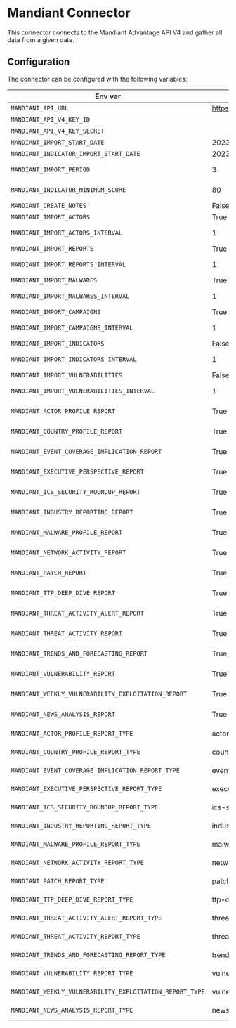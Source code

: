 # Mandiant Connector

This connector connects to the Mandiant Advantage API V4 and gather all data from a given date.

## Configuration

The connector can be configured with the following variables:

| Env var                                                  | Default                               | Description                                                                 |
|----------------------------------------------------------|---------------------------------------|-----------------------------------------------------------------------------|
| `MANDIANT_API_URL`                                       | https://api.intelligence.mandiant.com | URL for the Mandiant API                                                    |
| `MANDIANT_API_V4_KEY_ID`                                 |                                       | Mandiant API Key ID                                                         |
| `MANDIANT_API_V4_KEY_SECRET`                             |                                       | Mandiant API Key Secret                                                     |
| `MANDIANT_IMPORT_START_DATE`                             | 2023-01-01                            | Date to start collect data                                                  |
| `MANDIANT_INDICATOR_IMPORT_START_DATE`                   | 2023-01-01                            | Date to start collect indicators                                            |
| `MANDIANT_IMPORT_PERIOD`                                 | 3                                     | Number of days to fetch in one round trip                                   |
| `MANDIANT_INDICATOR_MINIMUM_SCORE`                       | 80                                    | Minimum score (based on mscore) that an indicator must have to be processed |
| `MANDIANT_CREATE_NOTES`                                  | False                                 | Create notes                                                                |
| `MANDIANT_IMPORT_ACTORS`                                 | True                                  | Enable to collect actors                                                    |
| `MANDIANT_IMPORT_ACTORS_INTERVAL`                        | 1                                     | Interval in hours to check and collect new actors                           |
| `MANDIANT_IMPORT_REPORTS`                                | True                                  | Enable to collect reports                                                   |
| `MANDIANT_IMPORT_REPORTS_INTERVAL`                       | 1                                     | Interval in hours to check and collect new reports                          |
| `MANDIANT_IMPORT_MALWARES`                               | True                                  | Enable to collect malwares                                                  |
| `MANDIANT_IMPORT_MALWARES_INTERVAL`                      | 1                                     | Interval in hours to check and collect new malwares                         |
| `MANDIANT_IMPORT_CAMPAIGNS`                              | True                                  | Enable to collect campaigns                                                 |
| `MANDIANT_IMPORT_CAMPAIGNS_INTERVAL`                     | 1                                     | Interval in hours to check and collect new campaigns                        |
| `MANDIANT_IMPORT_INDICATORS`                             | False                                 | Enable to collect indicators                                                |
| `MANDIANT_IMPORT_INDICATORS_INTERVAL`                    | 1                                     | Interval in hours to check and collect new indicators                       |
| `MANDIANT_IMPORT_VULNERABILITIES`                        | False                                 | Enable to collect vulnerabilities                                           |
| `MANDIANT_IMPORT_VULNERABILITIES_INTERVAL`               | 1                                     | Interval in hours to check and collect new vulnerabilities                  |
| `MANDIANT_ACTOR_PROFILE_REPORT`                          | True                                  | Enable to collect report type actor profile                                 |
| `MANDIANT_COUNTRY_PROFILE_REPORT`                        | True                                  | Enable to collect report type country_profile                               |
| `MANDIANT_EVENT_COVERAGE_IMPLICATION_REPORT`             | True                                  | Enable to collect report type event_coverage_implication                    |
| `MANDIANT_EXECUTIVE_PERSPECTIVE_REPORT`                  | True                                  | Enable to collect report type executive_perspective                         |
| `MANDIANT_ICS_SECURITY_ROUNDUP_REPORT`                   | True                                  | Enable to collect report type ics_security_roundup                          |
| `MANDIANT_INDUSTRY_REPORTING_REPORT`                     | True                                  | Enable to collect report type industry_reporting                            |
| `MANDIANT_MALWARE_PROFILE_REPORT`                        | True                                  | Enable to collect report type malware_profile                               |
| `MANDIANT_NETWORK_ACTIVITY_REPORT`                       | True                                  | Enable to collect report type network_activity_reports                      |
| `MANDIANT_PATCH_REPORT`                                  | True                                  | Enable to collect report type patch_report                                  |
| `MANDIANT_TTP_DEEP_DIVE_REPORT`                          | True                                  | Enable to collect report type ttp_deep_dive                                 |
| `MANDIANT_THREAT_ACTIVITY_ALERT_REPORT`                  | True                                  | Enable to collect report type threat_activity_alert                         |
| `MANDIANT_THREAT_ACTIVITY_REPORT`                        | True                                  | Enable to collect report type threat_activity_report                        |
| `MANDIANT_TRENDS_AND_FORECASTING_REPORT`                 | True                                  | Enable to collect report type trends_and_forecasting                        |
| `MANDIANT_VULNERABILITY_REPORT`                          | True                                  | Enable to collect report type vulnerability_report                          |
| `MANDIANT_WEEKLY_VULNERABILITY_EXPLOITATION_REPORT`      | True                                  | Enable to collect report type weekly_vulnerability_exploitation_report      |
| `MANDIANT_NEWS_ANALYSIS_REPORT`                          | True                                  | Enable to collect report type news_analysis                                 |
| `MANDIANT_ACTOR_PROFILE_REPORT_TYPE`                     | actor-profile                         | Report type on vocabulary `report_types_ov`                                 |
| `MANDIANT_COUNTRY_PROFILE_REPORT_TYPE`                   | country-profile                       | Report type on vocabulary `report_types_ov`                                 |
| `MANDIANT_EVENT_COVERAGE_IMPLICATION_REPORT_TYPE`        | event-coverage                        | Report type on vocabulary `report_types_ov`                                 |
| `MANDIANT_EXECUTIVE_PERSPECTIVE_REPORT_TYPE`             | executive-perspective                 | Report type on vocabulary `report_types_ov`                                 |
| `MANDIANT_ICS_SECURITY_ROUNDUP_REPORT_TYPE`              | ics-security-roundup                  | Report type on vocabulary `report_types_ov`                                 |
| `MANDIANT_INDUSTRY_REPORTING_REPORT_TYPE`                | industry                              | Report type on vocabulary `report_types_ov`                                 |
| `MANDIANT_MALWARE_PROFILE_REPORT_TYPE`                   | malware-profile                       | Report type on vocabulary `report_types_ov`                                 |
| `MANDIANT_NETWORK_ACTIVITY_REPORT_TYPE`                  | network-activity                      | Report type on vocabulary `report_types_ov`                                 |
| `MANDIANT_PATCH_REPORT_TYPE`                             | patch                                 | Report type on vocabulary `report_types_ov`                                 |
| `MANDIANT_TTP_DEEP_DIVE_REPORT_TYPE`                     | ttp-deep-dive                         | Report type on vocabulary `report_types_ov`                                 |
| `MANDIANT_THREAT_ACTIVITY_ALERT_REPORT_TYPE`             | threat-alert                          | Report type on vocabulary `report_types_ov`                                 |
| `MANDIANT_THREAT_ACTIVITY_REPORT_TYPE`                   | threat-activity                       | Report type on vocabulary `report_types_ov`                                 |
| `MANDIANT_TRENDS_AND_FORECASTING_REPORT_TYPE`            | trends-forecasting                    | Report type on vocabulary `report_types_ov`                                 |
| `MANDIANT_VULNERABILITY_REPORT_TYPE`                     | vulnerability                         | Report type on vocabulary `report_types_ov`                                 |
| `MANDIANT_WEEKLY_VULNERABILITY_EXPLOITATION_REPORT_TYPE` | vulnerability-exploitation            | Report type on vocabulary `report_types_ov`                                 |
| `MANDIANT_NEWS_ANALYSIS_REPORT_TYPE`                     | news-analysis                         | Report type on vocabulary `report_types_ov`                                 |